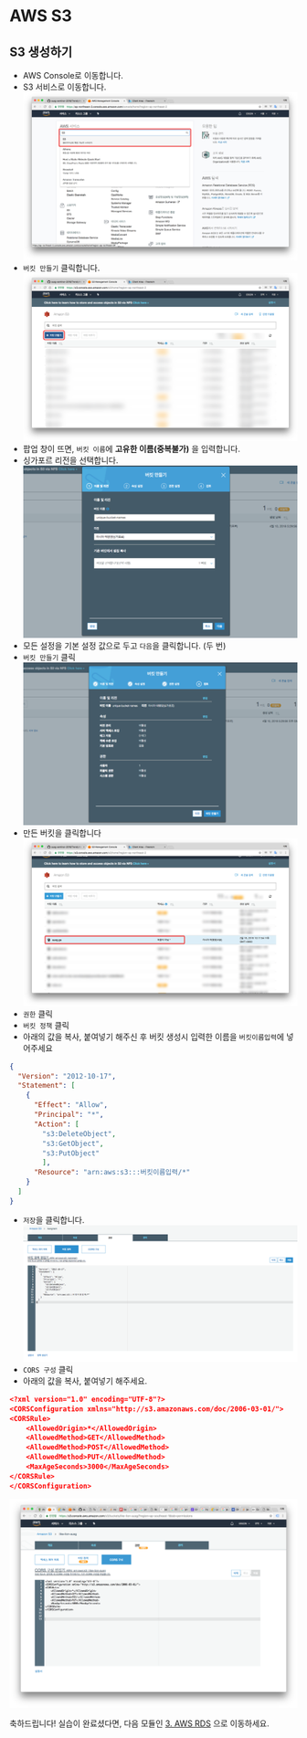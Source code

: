 # AWS S3

## S3 생성하기
- AWS Console로 이동합니다.
- S3 서비스로 이동합니다.
![스크린샷 1](./images/screenshot-2018-02-18-PM-10.17.26.png)
- `버킷 만들기` 클릭합니다.
![스크린샷 2](./images/screenshot-2018-02-18-PM-10.17.30.png)
- 팝업 창이 뜨면, `버킷 이름`에 **고유한 이름(중복불가)** 을 입력합니다.
- 싱가포르 리전을 선택합니다.
![스크린샷 3](./images/3-1.png)
- 모든 설정을 기본 설정 값으로 두고 `다음`을 클릭합니다. (두 번)
- `버킷 만들기` 클릭
![스크린샷 4](./images/4-1.png)
- 만든 버킷을 클릭합니다
![스크린샷 5](./images/screenshot-2018-02-18-PM-10.19.22.png)
- `권한` 클릭
- `버킷 정책` 클릭
- 아래의 값을 복사, 붙여넣기 해주신 후 버킷 생성시 입력한 이름을 `버킷이름입력`에 넣어주세요

```json
{
  "Version": "2012-10-17",
  "Statement": [
    {
      "Effect": "Allow",
      "Principal": "*",
      "Action": [
        "s3:DeleteObject",
        "s3:GetObject",
        "s3:PutObject"
        ],
      "Resource": "arn:aws:s3:::버킷이름입력/*"
    }
  ]
}
```

- `저장`을 클릭합니다.
![스크린샷 6](./images/6.png)  
- `CORS 구성` 클릭
- 아래의 값을 복사, 붙여넣기 해주세요.

```json  
<?xml version="1.0" encoding="UTF-8"?>
<CORSConfiguration xmlns="http://s3.amazonaws.com/doc/2006-03-01/">
<CORSRule>
    <AllowedOrigin>*</AllowedOrigin>
    <AllowedMethod>GET</AllowedMethod>
    <AllowedMethod>POST</AllowedMethod>
    <AllowedMethod>PUT</AllowedMethod>
    <MaxAgeSeconds>3000</MaxAgeSeconds>
</CORSRule>
</CORSConfiguration>
```

![스크린샷 6](./images/7.png)

축하드립니다! 실습이 완료셨다면, 다음 모듈인 [3. AWS RDS](../3_RDS) 으로 이동하세요.